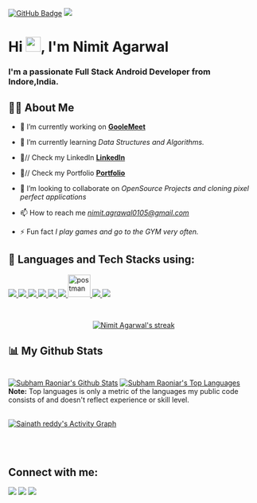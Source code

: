 <a href="https://github.com/NimitA123?tab=followers"><img src="https://img.shields.io/github/followers/NimitA123?label=Followers&style=social" alt="GitHub Badge"></a>
<a href="https://github.com/NimitA123/github-profile-views-counter">
    <img src="https://komarev.com/ghpvc/?username=NimitA123">
</a>

<h1 align="left">Hi <img src="https://raw.githubusercontent.com/MartinHeinz/MartinHeinz/master/wave.gif" width="30px">, I'm Nimit Agarwal</h1>
<h3 align="left">I'm a passionate Full Stack Android Developer from Indore,India.</h3>


## 🙋‍♂️ About Me

- 🔭 I’m currently working on **[GooleMeet](https://github.com/MINTU325/GoogleMeet_Clone)**

- 🌱 I’m currently learning *Data Structures and Algorithms.*
- 🔭// Check my Linkedln **[Linkedln](https://www.linkedin.com/in/nimit-agrawal-341712201/)**
- 🔭// Check my Portfolio **[Portfolio](https://nimitagrawal.dorik.io/)**

- 👯 I’m looking to collaborate on *OpenSource Projects and cloning pixel perfect applications*

- 📫 How to reach me *nimit.agrawal0105@gmail.com*

- ⚡ Fun fact *I play games and go to the GYM very often.*

## 🚀 Languages and Tech Stacks using:

<p align="left"> 
    <a href="https://www.java.com" target="_blank"> <img src="https://img.icons8.com/color/48/000000/java-coffee-cup-logo.png"/> </a>
    <a href="https://kotlinlang.org/" target="_blank"> <img src="https://img.icons8.com/color/48/000000/kotlin.png"/> </a>
    <a href="https://www.android.com/intl/en_in/" target="_blank"> <img src="https://img.icons8.com/fluent/48/000000/android-os.png"/> </a> 
    <a href="https://flutter.dev/" target="_blank"> <img src="https://img.icons8.com/fluent/48/000000/flutter.png"/> </a> 
    <a  href="https://www.mysql.com/" target="_blank"> <img src="https://img.icons8.com/fluent/50/000000/mysql-logo.png"/> </a>
    <a href="https://firebase.google.com/" target="_blank"> <img src="https://img.icons8.com/color/48/000000/firebase.png"/> </a> 
    <a href="https://postman.com" target="_blank"> <img src="https://www.vectorlogo.zone/logos/getpostman/getpostman-icon.svg" alt="postman" width="45" height="45"/> </a>   
    <a href="https://git-scm.com/" target="_blank"> <img src="https://img.icons8.com/color/48/000000/git.png"/> </a> 
     <a href="https://www.adobe.com/in/products/xd.html" target="_blank"><img src="https://img.icons8.com/color/48/000000/adobe-xd--v1.png"/> </a> 
   
</p>

<!-- [![React Badge](https://img.shields.io/badge/-React-61DBFB?style=for-the-badge&labelColor=black&logo=react&logoColor=61DBFB)](#)  [![Javascript Badge](https://img.shields.io/badge/-Javascript-F0DB4F?style=for-the-badge&labelColor=black&logo=javascript&logoColor=F0DB4F)](#) [![Typescript Badge](https://img.shields.io/badge/-Typescript-007acc?style=for-the-badge&labelColor=black&logo=typescript&logoColor=007acc)](#) [![Nodejs Badge](https://img.shields.io/badge/-Nodejs-3C873A?style=for-the-badge&labelColor=black&logo=node.js&logoColor=3C873A)](#) [![GraphQL Badge](https://img.shields.io/badge/-GraphQl-e535ab?style=for-the-badge&labelColor=black&logo=node.js&logoColor=e535ab)](#) -->
<br/>

<p align="center">
    <a href="https://github.com/NimitA123/github-readme-streak-stats">
        <img title="🔥 Get streak stats for your profile at git.io/streak-stats" alt="Nimit Agarwal's streak" src="https://github-readme-streak-stats.herokuapp.com/?user=NimitA123&theme=black-ice&hide_border=true&stroke=0000&background=060A0CD0"/>
    </a>
</p>

## 📊 My Github Stats

  <br/>
    <a href="https://github.com/NimitA123/github-readme-stats"><img alt="Subham Raoniar's Github Stats" src="https://github-readme-stats.vercel.app/api?username=NimitA123&show_icons=true&count_private=true&theme=react&hide_border=true&bg_color=0D1117" /></a>
  <a href="https://github.com/NimitA123/github-readme-stats"><img alt="Subham Raoniar's Top Languages" src="https://github-readme-stats.vercel.app/api/top-langs/?username=NimitA123&langs_count=8&count_private=true&layout=compact&theme=react&hide_border=true&bg_color=0D1117" /></a>
  <br/>
  <b>Note:</b> Top languages is only a metric of the languages my public code consists of and doesn't reflect experience or skill level.


<br/>
<br/>

<a href="https://github.com/NimitA123/github-readme-activity-graph"><img alt="Sainath reddy's  Activity Graph" src="https://activity-graph.herokuapp.com/graph?username=NimitA123&bg_color=0D1117&color=5BCDEC&line=5BCDEC&point=FFFFFF&hide_border=true" /></a>

<br/>
<br/>

## Connect with me:
<p align="left">

<a href = "https://www.linkedin.com/in/nimit-agrawal-341712201/"><img src="https://img.icons8.com/fluent/48/000000/linkedin.png"/></a>
<a href = "https://twitter.com/@NimitAgrawal8"><img src="https://img.icons8.com/fluent/48/000000/twitter.png"/></a>
<a href = "https://stackoverflow.com/users/17068771/nimit-agrawal?tab=profile"><img src="https://img.icons8.com/color/48/000000/stackoverflow.png"/></a>

</p>
